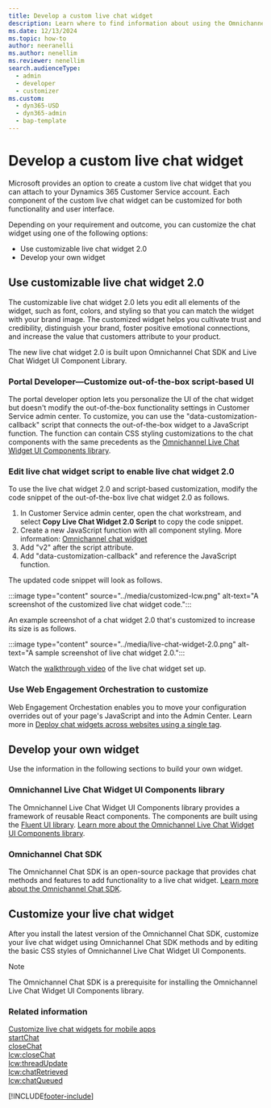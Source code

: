 ```yaml
---
title: Develop a custom live chat widget
description: Learn where to find information about using the Omnichannel Chat SDK and the Omnichannel Live Chat Widget UI Components library to develop a custom live chat widget.
ms.date: 12/13/2024
ms.topic: how-to
author: neeranelli
ms.author: nenellim
ms.reviewer: nenellim
search.audienceType: 
  - admin
  - developer
  - customizer
ms.custom: 
  - dyn365-USD
  - dyn365-admin
  - bap-template
---
```


# Develop a custom live chat widget

Microsoft provides an option to create a custom live chat widget that you can attach to your Dynamics 365 Customer Service account. Each component of the custom live chat widget can be customized for both functionality and user interface.

Depending on your requirement and outcome, you can customize the chat widget using one of the following options:

- Use customizable live chat widget 2.0
- Develop your own widget

## Use customizable live chat widget 2.0

The customizable live chat widget 2.0 lets you edit all elements of the widget, such as font, colors, and styling so that you can match the widget with your brand image. The customized widget helps you cultivate trust and credibility, distinguish your brand, foster positive emotional connections, and increase the value that customers attribute to your product.

The new live chat widget 2.0 is built upon Omnichannel Chat SDK and Live Chat Widget UI Component Library.

### Portal Developer&mdash;Customize out-of-the-box script-based UI

The portal developer option lets you personalize the UI of the chat widget but doesn't modify the out-of-the-box functionality settings in Customer Service admin center. To customize, you can use the "data-customization-callback" script that connects the out-of-the-box widget to a JavaScript function. The function can contain CSS styling customizations to the chat components with the same precedents as the [Omnichannel Live Chat Widget UI Components library](https://github.com/microsoft/omnichannel-chat-widget/blob/main/README.md).

### Edit live chat widget script to enable live chat widget 2.0

To use the live chat widget 2.0 and script-based customization, modify the code snippet of the out-of-the-box live chat widget 2.0 as follows.

1. In Customer Service admin center, open the chat workstream, and select **Copy Live Chat Widget 2.0 Script** to copy the code snippet.
1. Create a new JavaScript function with all component styling. More information: [Omnichannel chat widget](https://github.com/microsoft/omnichannel-chat-widget)
1. Add "v2" after the script attribute.
1. Add "data-customization-callback" and reference the JavaScript function.

The updated code snippet will look as follows.

:::image type="content" source="../media/customized-lcw.png" alt-text="A screenshot of the customized live chat widget code.":::

An example screenshot of a chat widget 2.0 that's customized to increase its size is as follows.

:::image type="content" source="../media/live-chat-widget-2.0.png" alt-text="A sample screenshot of live chat widget 2.0.":::

Watch the [walkthrough video](https://www.youtube.com/watch?v=Mzw96Zz_epI) of the live chat widget set up.

### Use Web Engagement Orchestration to customize

Web Engagement Orchestation enables you to move your configuration overrides out of your page's JavaScript and into the Admin Center. Learn more in [Deploy chat widgets across websites using a single tag](../administer/deploy-using-single-tag.md).

## Develop your own widget

Use the information in the following sections to build your own widget.

### Omnichannel Live Chat Widget UI Components library

The Omnichannel Live Chat Widget UI Components library provides a framework of reusable React components. The components are built using the [Fluent UI library](https://developer.microsoft.com/fluentui). [Learn more about the Omnichannel Live Chat Widget UI Components library](https://github.com/microsoft/omnichannel-chat-widget/blob/main/README.md).

### Omnichannel Chat SDK

The Omnichannel Chat SDK is an open-source package that provides chat methods and features to add functionality to a live chat widget. [Learn more about the Omnichannel Chat SDK](https://github.com/microsoft/omnichannel-chat-sdk/blob/main/README.md).

## Customize your live chat widget

After you install the latest version of the Omnichannel Chat SDK, customize your live chat widget using Omnichannel Chat SDK methods and by editing the basic CSS styles of Omnichannel Live Chat Widget UI Components.

> [!NOTE]
> The Omnichannel Chat SDK is a prerequisite for installing the Omnichannel Live Chat Widget UI Components library.

### Related information

[Customize live chat widgets for mobile apps](render-live-chat-widget-mobile.md)  
[startChat](reference/methods/startchat.md)  
[closeChat](reference/methods/closeChat.md)  
[lcw:closeChat](reference/events/lcw-closechat.md)  
[lcw:threadUpdate](reference/events/lcw-threadUpdate.md)  
[lcw:chatRetrieved](reference/events/lcw-chatRetrieved.md)  
[lcw:chatQueued](reference/events/lcw-chatQueued.md)  

[!INCLUDE[footer-include](../../includes/footer-banner.md)]
